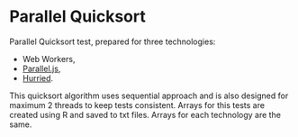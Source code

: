 # Parallel Quicksort
Parallel Quicksort test, prepared for three technologies:

* Web Workers,
* [Parallel.js](https://parallel.js.org/),
* [Hurried](https://github.com/yankouskia/hurried).

This quicksort algorithm uses sequential approach and is also designed for maximum 2 threads to keep tests consistent. 
Arrays for this tests are created using R and saved to txt files. Arrays for each technology are the same. 

